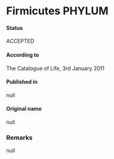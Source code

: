 # Firmicutes PHYLUM

#### Status
ACCEPTED

#### According to
The Catalogue of Life, 3rd January 2011

#### Published in
null

#### Original name
null

### Remarks
null